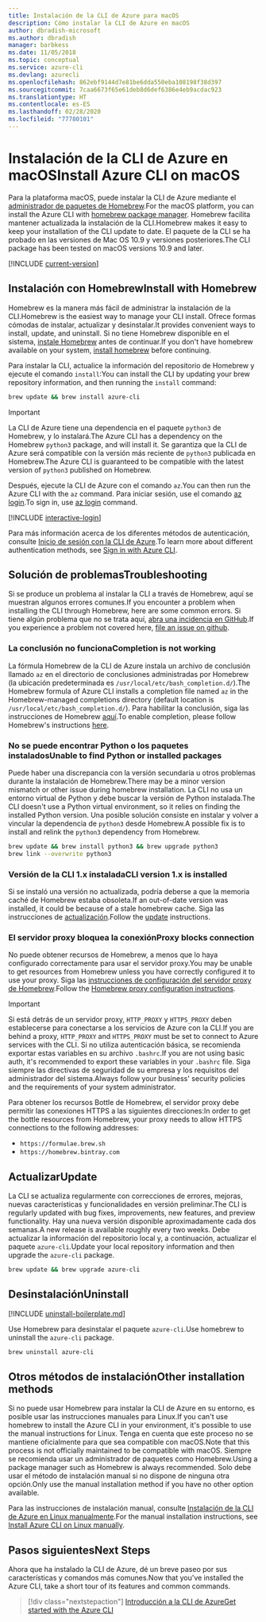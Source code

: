 ```yaml
---
title: Instalación de la CLI de Azure para macOS
description: Cómo instalar la CLI de Azure en macOS
author: dbradish-microsoft
ms.author: dbradish
manager: barbkess
ms.date: 11/05/2018
ms.topic: conceptual
ms.service: azure-cli
ms.devlang: azurecli
ms.openlocfilehash: 862ebf9144d7e81be6dda550eba108198f38d397
ms.sourcegitcommit: 7caa6673f65e61deb8d6def6386e4eb9acdac923
ms.translationtype: HT
ms.contentlocale: es-ES
ms.lasthandoff: 02/28/2020
ms.locfileid: "77780101"
---
```

# <a name="install-azure-cli-on-macos"></a><span data-ttu-id="94622-103">Instalación de la CLI de Azure en macOS</span><span class="sxs-lookup"><span data-stu-id="94622-103">Install Azure CLI on macOS</span></span>

<span data-ttu-id="94622-104">Para la plataforma macOS, puede instalar la CLI de Azure mediante el [administrador de paquetes de Homebrew](https://brew.sh).</span><span class="sxs-lookup"><span data-stu-id="94622-104">For the macOS platform, you can install the Azure CLI with [homebrew package manager](https://brew.sh).</span></span> <span data-ttu-id="94622-105">Homebrew facilita mantener actualizada la instalación de la CLI.</span><span class="sxs-lookup"><span data-stu-id="94622-105">Homebrew makes it easy to keep your installation of the CLI update to date.</span></span> <span data-ttu-id="94622-106">El paquete de la CLI se ha probado en las versiones de Mac OS 10.9 y versiones posteriores.</span><span class="sxs-lookup"><span data-stu-id="94622-106">The CLI package has been tested on macOS versions 10.9 and later.</span></span>

[!INCLUDE [current-version](includes/current-version.md)]

## <a name="install-with-homebrew"></a><span data-ttu-id="94622-107">Instalación con Homebrew</span><span class="sxs-lookup"><span data-stu-id="94622-107">Install with Homebrew</span></span>

<span data-ttu-id="94622-108">Homebrew es la manera más fácil de administrar la instalación de la CLI.</span><span class="sxs-lookup"><span data-stu-id="94622-108">Homebrew is the easiest way to manage your CLI install.</span></span> <span data-ttu-id="94622-109">Ofrece formas cómodas de instalar, actualizar y desinstalar.</span><span class="sxs-lookup"><span data-stu-id="94622-109">It provides convenient ways to install, update, and uninstall.</span></span>
<span data-ttu-id="94622-110">Si no tiene Homebrew disponible en el sistema, [instale Homebrew](https://docs.brew.sh/Installation.html) antes de continuar.</span><span class="sxs-lookup"><span data-stu-id="94622-110">If you don't have homebrew available on your system, [install homebrew](https://docs.brew.sh/Installation.html) before continuing.</span></span>

<span data-ttu-id="94622-111">Para instalar la CLI, actualice la información del repositorio de Homebrew y ejecute el comando `install`:</span><span class="sxs-lookup"><span data-stu-id="94622-111">You can install the CLI by updating your brew repository information, and then running the `install` command:</span></span>

```bash
brew update && brew install azure-cli
```

> [!IMPORTANT]
>
> <span data-ttu-id="94622-112">La CLI de Azure tiene una dependencia en el paquete `python3` de Homebrew, y lo instalará.</span><span class="sxs-lookup"><span data-stu-id="94622-112">The Azure CLI has a dependency on the Homebrew `python3` package, and will install it.</span></span>
> <span data-ttu-id="94622-113">Se garantiza que la CLI de Azure será compatible con la versión más reciente de `python3` publicada en Homebrew.</span><span class="sxs-lookup"><span data-stu-id="94622-113">The Azure CLI is guaranteed to be compatible with the latest version of `python3` published on Homebrew.</span></span>

<span data-ttu-id="94622-114">Después, ejecute la CLI de Azure con el comando `az`.</span><span class="sxs-lookup"><span data-stu-id="94622-114">You can then run the Azure CLI with the `az` command.</span></span> <span data-ttu-id="94622-115">Para iniciar sesión, use el comando [az login](/cli/azure/reference-index#az-login).</span><span class="sxs-lookup"><span data-stu-id="94622-115">To sign in, use [az login](/cli/azure/reference-index#az-login) command.</span></span>

[!INCLUDE [interactive-login](includes/interactive-login.md)]

<span data-ttu-id="94622-116">Para más información acerca de los diferentes métodos de autenticación, consulte [Inicio de sesión con la CLI de Azure](authenticate-azure-cli.md).</span><span class="sxs-lookup"><span data-stu-id="94622-116">To learn more about different authentication methods, see [Sign in with Azure CLI](authenticate-azure-cli.md).</span></span>

## <a name="troubleshooting"></a><span data-ttu-id="94622-117">Solución de problemas</span><span class="sxs-lookup"><span data-stu-id="94622-117">Troubleshooting</span></span>

<span data-ttu-id="94622-118">Si se produce un problema al instalar la CLI a través de Homebrew, aquí se muestran algunos errores comunes.</span><span class="sxs-lookup"><span data-stu-id="94622-118">If you encounter a problem when installing the CLI through Homebrew, here are some common errors.</span></span> <span data-ttu-id="94622-119">Si tiene algún problema que no se trata aquí, [abra una incidencia en GitHub](https://github.com/Azure/azure-cli/issues).</span><span class="sxs-lookup"><span data-stu-id="94622-119">If you experience a problem not covered here, [file an issue on github](https://github.com/Azure/azure-cli/issues).</span></span>

### <a name="completion-is-not-working"></a><span data-ttu-id="94622-120">La conclusión no funciona</span><span class="sxs-lookup"><span data-stu-id="94622-120">Completion is not working</span></span>

<span data-ttu-id="94622-121">La fórmula Homebrew de la CLI de Azure instala un archivo de conclusión llamado `az` en el directorio de conclusiones administradas por Homebrew (la ubicación predeterminada es `/usr/local/etc/bash_completion.d/`).</span><span class="sxs-lookup"><span data-stu-id="94622-121">The Homebrew formula of Azure CLI installs a completion file named `az` in the Homebrew-managed completions directory (default location is `/usr/local/etc/bash_completion.d/`).</span></span> <span data-ttu-id="94622-122">Para habilitar la conclusión, siga las instrucciones de Homebrew [aquí](https://docs.brew.sh/Shell-Completion).</span><span class="sxs-lookup"><span data-stu-id="94622-122">To enable completion, please follow Homebrew's instructions [here](https://docs.brew.sh/Shell-Completion).</span></span>

### <a name="unable-to-find-python-or-installed-packages"></a><span data-ttu-id="94622-123">No se puede encontrar Python o los paquetes instalados</span><span class="sxs-lookup"><span data-stu-id="94622-123">Unable to find Python or installed packages</span></span>

<span data-ttu-id="94622-124">Puede haber una discrepancia con la versión secundaria u otros problemas durante la instalación de Homebrew.</span><span class="sxs-lookup"><span data-stu-id="94622-124">There may be a minor version mismatch or other issue during homebrew installation.</span></span> <span data-ttu-id="94622-125">La CLI no usa un entorno virtual de Python y debe buscar la versión de Python instalada.</span><span class="sxs-lookup"><span data-stu-id="94622-125">The CLI doesn't use a Python virtual environment, so it relies on finding the installed Python version.</span></span> <span data-ttu-id="94622-126">Una posible solución consiste en instalar y volver a vincular la dependencia de `python3` desde Homebrew.</span><span class="sxs-lookup"><span data-stu-id="94622-126">A possible fix is to install and relink the `python3` dependency from Homebrew.</span></span>

```bash
brew update && brew install python3 && brew upgrade python3
brew link --overwrite python3
```

### <a name="cli-version-1x-is-installed"></a><span data-ttu-id="94622-127">Versión de la CLI 1.x instalada</span><span class="sxs-lookup"><span data-stu-id="94622-127">CLI version 1.x is installed</span></span>

<span data-ttu-id="94622-128">Si se instaló una versión no actualizada, podría deberse a que la memoria caché de Homebrew estaba obsoleta.</span><span class="sxs-lookup"><span data-stu-id="94622-128">If an out-of-date version was installed, it could be because of a stale homebrew cache.</span></span> <span data-ttu-id="94622-129">Siga las instrucciones de [actualización](#update).</span><span class="sxs-lookup"><span data-stu-id="94622-129">Follow the [update](#update) instructions.</span></span>

### <a name="proxy-blocks-connection"></a><span data-ttu-id="94622-130">El servidor proxy bloquea la conexión</span><span class="sxs-lookup"><span data-stu-id="94622-130">Proxy blocks connection</span></span>

<span data-ttu-id="94622-131">No puede obtener recursos de Homebrew, a menos que lo haya configurado correctamente para usar el servidor proxy.</span><span class="sxs-lookup"><span data-stu-id="94622-131">You may be unable to get resources from Homebrew unless you have correctly configured it to use your proxy.</span></span> <span data-ttu-id="94622-132">Siga las [instrucciones de configuración del servidor proxy de Homebrew](https://docs.brew.sh/Manpage#using-homebrew-behind-a-proxy).</span><span class="sxs-lookup"><span data-stu-id="94622-132">Follow the [Homebrew proxy configuration instructions](https://docs.brew.sh/Manpage#using-homebrew-behind-a-proxy).</span></span>

> [!IMPORTANT]
> <span data-ttu-id="94622-133">Si está detrás de un servidor proxy, `HTTP_PROXY` y `HTTPS_PROXY` deben establecerse para conectarse a los servicios de Azure con la CLI.</span><span class="sxs-lookup"><span data-stu-id="94622-133">If you are behind a proxy, `HTTP_PROXY` and `HTTPS_PROXY` must be set to connect to Azure services with the CLI.</span></span>
> <span data-ttu-id="94622-134">Si no utiliza autenticación básica, se recomienda exportar estas variables en su archivo `.bashrc`.</span><span class="sxs-lookup"><span data-stu-id="94622-134">If you are not using basic auth, it's recommended to export these variables in your `.bashrc` file.</span></span>
> <span data-ttu-id="94622-135">Siga siempre las directivas de seguridad de su empresa y los requisitos del administrador del sistema.</span><span class="sxs-lookup"><span data-stu-id="94622-135">Always follow your business' security policies and the requirements of your system administrator.</span></span>

<span data-ttu-id="94622-136">Para obtener los recursos Bottle de Homebrew, el servidor proxy debe permitir las conexiones HTTPS a las siguientes direcciones:</span><span class="sxs-lookup"><span data-stu-id="94622-136">In order to get the bottle resources from Homebrew, your proxy needs to allow HTTPS connections to the following addresses:</span></span>

* `https://formulae.brew.sh`
* `https://homebrew.bintray.com`

## <a name="update"></a><span data-ttu-id="94622-137">Actualizar</span><span class="sxs-lookup"><span data-stu-id="94622-137">Update</span></span>

<span data-ttu-id="94622-138">La CLI se actualiza regularmente con correcciones de errores, mejoras, nuevas características y funcionalidades en versión preliminar.</span><span class="sxs-lookup"><span data-stu-id="94622-138">The CLI is regularly updated with bug fixes, improvements, new features, and preview functionality.</span></span> <span data-ttu-id="94622-139">Hay una nueva versión disponible aproximadamente cada dos semanas.</span><span class="sxs-lookup"><span data-stu-id="94622-139">A new release is available roughly every two weeks.</span></span> <span data-ttu-id="94622-140">Debe actualizar la información del repositorio local y, a continuación, actualizar el paquete `azure-cli`.</span><span class="sxs-lookup"><span data-stu-id="94622-140">Update your local repository information and then upgrade the `azure-cli` package.</span></span>

```bash
brew update && brew upgrade azure-cli
```

## <a name="uninstall"></a><span data-ttu-id="94622-141">Desinstalación</span><span class="sxs-lookup"><span data-stu-id="94622-141">Uninstall</span></span>

[!INCLUDE [uninstall-boilerplate.md](includes/uninstall-boilerplate.md)]

<span data-ttu-id="94622-142">Use Homebrew para desinstalar el paquete `azure-cli`.</span><span class="sxs-lookup"><span data-stu-id="94622-142">Use homebrew to uninstall the `azure-cli` package.</span></span>

```bash
brew uninstall azure-cli
```

## <a name="other-installation-methods"></a><span data-ttu-id="94622-143">Otros métodos de instalación</span><span class="sxs-lookup"><span data-stu-id="94622-143">Other installation methods</span></span>

<span data-ttu-id="94622-144">Si no puede usar Homebrew para instalar la CLI de Azure en su entorno, es posible usar las instrucciones manuales para Linux.</span><span class="sxs-lookup"><span data-stu-id="94622-144">If you can't use homebrew to install the Azure CLI in your environment, it's possible to use the manual instructions for Linux.</span></span> <span data-ttu-id="94622-145">Tenga en cuenta que este proceso no se mantiene oficialmente para que sea compatible con macOS.</span><span class="sxs-lookup"><span data-stu-id="94622-145">Note that this process is not officially maintained to be compatible with macOS.</span></span> <span data-ttu-id="94622-146">Siempre se recomienda usar un administrador de paquetes como Homebrew.</span><span class="sxs-lookup"><span data-stu-id="94622-146">Using a package manager such as Homebrew is always recommended.</span></span> <span data-ttu-id="94622-147">Solo debe usar el método de instalación manual si no dispone de ninguna otra opción.</span><span class="sxs-lookup"><span data-stu-id="94622-147">Only use the manual installation method if you have no other option available.</span></span>

<span data-ttu-id="94622-148">Para las instrucciones de instalación manual, consulte [Instalación de la CLI de Azure en Linux manualmente](install-azure-cli-linux.md).</span><span class="sxs-lookup"><span data-stu-id="94622-148">For the manual installation instructions, see [Install Azure CLI on Linux manually](install-azure-cli-linux.md).</span></span>

## <a name="next-steps"></a><span data-ttu-id="94622-149">Pasos siguientes</span><span class="sxs-lookup"><span data-stu-id="94622-149">Next Steps</span></span>

<span data-ttu-id="94622-150">Ahora que ha instalado la CLI de Azure, dé un breve paseo por sus características y comandos más comunes.</span><span class="sxs-lookup"><span data-stu-id="94622-150">Now that you've installed the Azure CLI, take a short tour of its features and common commands.</span></span>

> [!div class="nextstepaction"]
> [<span data-ttu-id="94622-151">Introducción a la CLI de Azure</span><span class="sxs-lookup"><span data-stu-id="94622-151">Get started with the Azure CLI</span></span>](get-started-with-azure-cli.md)
